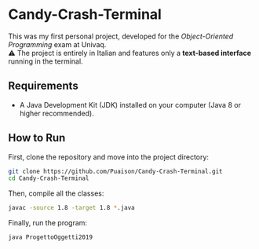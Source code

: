 # Candy-Crash-Terminal

This was my first personal project, developed for the *Object-Oriented Programming* exam at Univaq.  
⚠️ The project is entirely in Italian and features only a **text-based interface** running in the terminal.

## Requirements
- A Java Development Kit (JDK) installed on your computer (Java 8 or higher recommended).

## How to Run

First, clone the repository and move into the project directory:
```bash
git clone https://github.com/Puaison/Candy-Crash-Terminal.git
cd Candy-Crash-Terminal
```
Then, compile all the classes:
```bash
javac -source 1.8 -target 1.8 *.java
```
Finally, run the program:
```bash
java ProgettoOggetti2019
```

